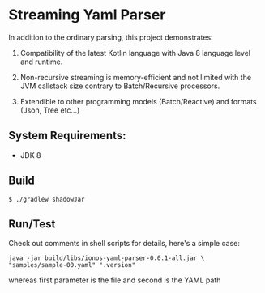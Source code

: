 # Streaming Yaml Parser

In addition to the ordinary parsing, this project demonstrates:

1. Compatibility of the latest Kotlin language with Java 8 language level and runtime.

2. Non-recursive streaming is memory-efficient and not limited with the JVM callstack size 
contrary to Batch/Recursive processors.

3. Extendible to other programming models (Batch/Reactive) and formats (Json, Tree etc...)

## System Requirements:

* JDK 8

## Build 

`$ ./gradlew shadowJar`

## Run/Test

Check out comments in shell scripts for details, here's a simple case:

```$bash
java -jar build/libs/ionos-yaml-parser-0.0.1-all.jar \
"samples/sample-00.yaml" ".version"
```

whereas first parameter is the file and second is the YAML path
